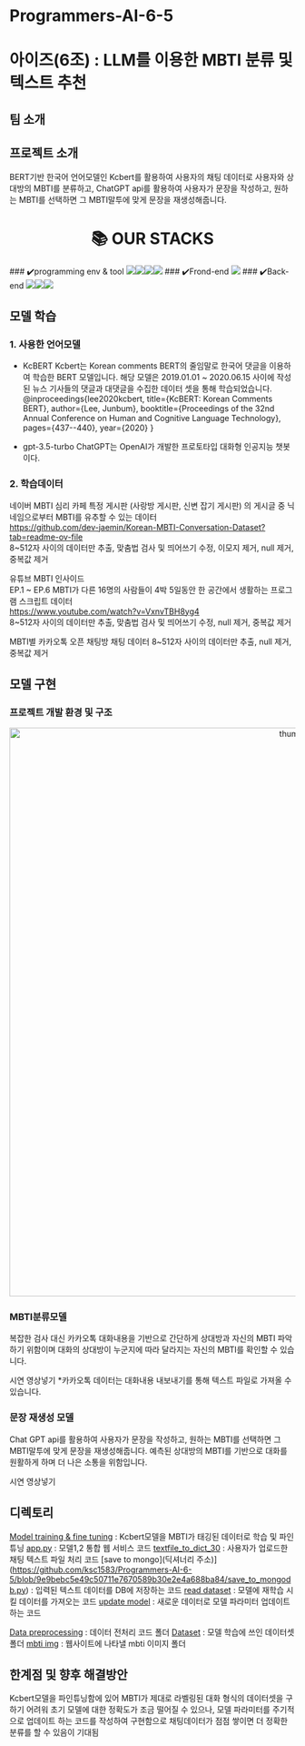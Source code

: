 # Programmers-AI-6-5
# 아이즈(6조) : LLM를 이용한 MBTI 분류 및 텍스트 추천

## 팀 소개

## 프로젝트 소개

BERT기반 한국어 언어모델인 Kcbert를 활용하여 사용자의 채팅 데이터로 사용자와 상대방의 MBTI를 분류하고, ChatGPT api를 활용하여 사용자가 문장을 작성하고, 원하는 MBTI를 선택하면 그 MBTI말투에 맞게 문장을 재생성해줍니다.

<div align=center><h1>📚 OUR STACKS</h1></div>
### ✔️programming env & tool
<img src="https://img.shields.io/badge/python-3776AB?style=for-the-badge&logo=python&logoColor=white"><img src="https://img.shields.io/badge/jupyter-F37626?style=for-the-badge&logo=jupyter&logoColor=white"><img src="https://img.shields.io/badge/vScode-007ACC?style=for-the-badge&logo=visualstudiocode&logoColor=white"><img src="https://img.shields.io/badge/pytorch-EE4C2C?style=for-the-badge&logo=pytorch&logoColor=white">
### ✔️Frond-end
<img src="https://img.shields.io/badge/fastAPI-009688?style=for-the-badge&logo=fastAPI&logoColor=white">
### ✔️Back-end
<img src="https://img.shields.io/badge/flask-000000?style=for-the-badge&logo=flask&logoColor=white"><img src="https://img.shields.io/badge/amazonec2-FF9900?style=for-the-badge&logo=amazonec2&logoColor=white"><img src="https://img.shields.io/badge/mongodb-47A248?style=for-the-badge&logo=mongodb&logoColor=white">

  
## 모델 학습

### 1. 사용한 언어모델

- KcBERT
Kcbert는 Korean comments BERT의 줄임말로 한국어 댓글을 이용하여 학습한 BERT 모델입니다.
해당 모델은 2019.01.01 ~ 2020.06.15 사이에 작성된 뉴스 기사들의 댓글과 대댓글을 수집한 데이터 셋을 통해 학습되었습니다.
@inproceedings{lee2020kcbert,
  title={KcBERT: Korean Comments BERT},
  author={Lee, Junbum},
  booktitle={Proceedings of the 32nd Annual Conference on Human and Cognitive Language Technology},
  pages={437--440},
  year={2020}
}

- gpt-3.5-turbo
ChatGPT는 OpenAI가 개발한 프로토타입 대화형 인공지능 챗봇이다.

### 2. 학습데이터

네이버 MBTI 심리 카페 특정 게시판 (사랑방 게시판, 신변 잡기 게시판) 의 게시글 중 닉네임으로부터 MBTI를 유추할 수 있는 데이터<br/> https://github.com/dev-jaemin/Korean-MBTI-Conversation-Dataset?tab=readme-ov-file<br/>8~512자 사이의 데이터만 추출, 맞춤법 검사 및 띄어쓰기 수정, 이모지 제거, null 제거, 중복값 제거

유튜브 MBTI 인사이드 <br/>EP.1 ~ EP.6 MBTI가 다른 16명의 사람들이 4박 5일동안 한 공간에서 생활하는 프로그램 스크립트 데이터 <br/>https://www.youtube.com/watch?v=VxnvTBH8yg4
<br/>8~512자 사이의 데이터만 추출, 맞춤법 검사 및 띄어쓰기 수정, null 제거, 중복값 제거

MBTI별 카카오톡 오픈 채팅방 채팅 데이터
8~512자 사이의 데이터만 추출, null 제거, 중복값 제거

## 모델 구현

### 프로젝트 개발 환경 및 구조

<p align="center">
  <img src="./images/development_process.png" alt="thumbnail" width="1000"/>
</p>

### MBTI분류모델

복잡한 검사 대신 카카오톡 대화내용을 기반으로 간단하게 상대방과 자신의 MBTI 파악하기 위함이며 대화의 상대방이 누군지에 따라 달라지는 자신의 MBTI를 확인할 수 있습니다.

시연 영상넣기
*카카오톡 데이터는 대화내용 내보내기를 통해 텍스트 파일로 가져올 수 있습니다.

### 문장 재생성 모델

Chat GPT api를 활용하여 사용자가 문장을 작성하고, 원하는 MBTI를 선택하면 그 MBTI말투에 맞게 문장을 재생성해줍니다.
예측된 상대방의 MBTI를 기반으로 대화를 원활하게 하며 더 나은 소통을 위함입니다.

시연 영상넣기

## 디렉토리

[Model training & fine tuning](https://github.com/ksc1583/Programmers-AI-6-5/blob/9e9bebc5e49c50711e7670589b30e2e4a688ba84/kc_bert_large.py) : Kcbert모델을 MBTI가 태깅된 데이터로 학습 및 파인튜닝
[app.py](https://github.com/ksc1583/Programmers-AI-6-5/blob/9e9bebc5e49c50711e7670589b30e2e4a688ba84/app.py) : 모델1,2 통합 웹 서비스 코드
[textfile_to_dict_30](https://github.com/ksc1583/Programmers-AI-6-5/blob/9e9bebc5e49c50711e7670589b30e2e4a688ba84/textfile_to_dict_30.py) : 사용자가 업로드한 채팅 텍스트 파일 처리 코드
[save to mongo](딕셔너리 주소)](https://github.com/ksc1583/Programmers-AI-6-5/blob/9e9bebc5e49c50711e7670589b30e2e4a688ba84/save_to_mongodb.py) : 입력된 텍스트 데이터를 DB에 저장하는 코드
[read dataset](https://github.com/ksc1583/Programmers-AI-6-5/blob/9e9bebc5e49c50711e7670589b30e2e4a688ba84/read_last_dataset_db_to_csv.py) : 모델에 재학습 시킬 데이터를 가져오는 코드
[update model](https://github.com/ksc1583/Programmers-AI-6-5/blob/9e9bebc5e49c50711e7670589b30e2e4a688ba84/update_model.py) : 새로운 데이터로 모델 파라미터 업데이트 하는 코드

[Data preprocessing](https://github.com/ksc1583/Programmers-AI-6-5/tree/9e9bebc5e49c50711e7670589b30e2e4a688ba84/data_preprocessing) : 데이터 전처리 코드 폴더
[Dataset](https://github.com/ksc1583/Programmers-AI-6-5/tree/9e9bebc5e49c50711e7670589b30e2e4a688ba84/data_set) : 모델 학습에 쓰인 데이터셋 폴더
[mbti img](https://github.com/ksc1583/Programmers-AI-6-5/tree/9e9bebc5e49c50711e7670589b30e2e4a688ba84/img_mbti) : 웹사이트에 나타낼 mbti 이미지 폴더



## 한계점 및 향후 해결방안

Kcbert모델을 파인튜닝함에 있어 MBTI가 제대로 라벨링된 대화 형식의 데이터셋을 구하기 어려워 초기 모델에 대한 정확도가 조금 떨어질 수 있으나, 모델 파라미터를 주기적으로 업데이트 하는 코드를 작성하여 구현함으로 채팅데이터가 점점 쌓이면 더 정확한 분류를 할 수 있음이 기대됨
